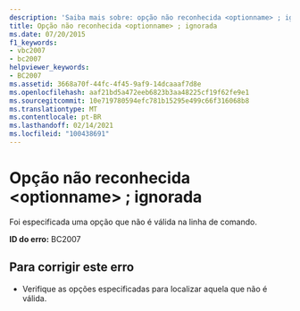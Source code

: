 ```yaml
---
description: 'Saiba mais sobre: opção não reconhecida <optionname> ; ignorada'
title: Opção não reconhecida <optionname> ; ignorada
ms.date: 07/20/2015
f1_keywords:
- vbc2007
- bc2007
helpviewer_keywords:
- BC2007
ms.assetid: 3668a70f-44fc-4f45-9af9-14dcaaaf7d8e
ms.openlocfilehash: aaf21bd5a472eeb6823b3aa48225cf19f62fe9e1
ms.sourcegitcommit: 10e719780594efc781b15295e499c66f316068b8
ms.translationtype: MT
ms.contentlocale: pt-BR
ms.lasthandoff: 02/14/2021
ms.locfileid: "100438691"
---
```

# <a name="unrecognized-option-optionname-ignored"></a>Opção não reconhecida \<optionname> ; ignorada

Foi especificada uma opção que não é válida na linha de comando.  
  
 **ID do erro:** BC2007  
  
## <a name="to-correct-this-error"></a>Para corrigir este erro  
  
- Verifique as opções especificadas para localizar aquela que não é válida.
